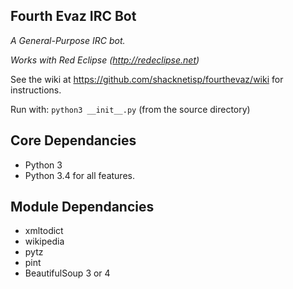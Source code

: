 ## Fourth Evaz IRC Bot

*A General-Purpose IRC bot.*

*Works with Red Eclipse (http://redeclipse.net)*

See the wiki at https://github.com/shacknetisp/fourthevaz/wiki for instructions.

Run with: `python3 __init__.py` (from the source directory)

## Core Dependancies
* Python 3
 * Python 3.4 for all features.

## Module Dependancies
* xmltodict
* wikipedia
* pytz
* pint
* BeautifulSoup 3 or 4
